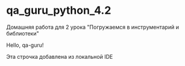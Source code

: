 # qa_guru_python_4.2
Домашняя работа для 2 урока "Погружаемся в инструментарий и библиотеки"

Hello, qa-guru!

Эта строчка добавлена из локальной IDE

